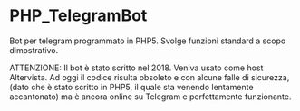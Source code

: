 # PHP_TelegramBot
Bot per telegram programmato in PHP5. Svolge funzioni standard a scopo dimostrativo.

ATTENZIONE: Il bot è stato scritto nel 2018. Veniva usato come host Altervista.
Ad oggi il codice risulta obsoleto e con alcune falle di sicurezza, (dato che è stato scritto in PHP5, il quale sta venendo lentamente accantonato) ma è ancora online su Telegram e perfettamente funzionante.
